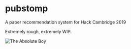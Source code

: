 # pubstomp

A paper recommendation system for Hack Cambridge 2019

Extremely rough, extremely WIP.

![The Absolute Boy](https://proxy.duckduckgo.com/iu/?u=http%3A%2F%2Fwww.tasteofcinema.com%2Fwp-content%2Fuploads%2F2014%2F08%2FMothra.jpg&f=1)
